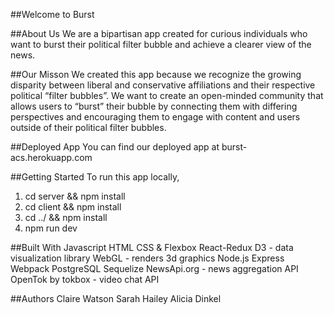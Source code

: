 ##Welcome to Burst

##About Us
We are a bipartisan app created for curious individuals who want to burst their political filter bubble and achieve a clearer view of the news.

##Our Misson
We created this app because we recognize the growing disparity between liberal and conservative affiliations and their respective political “filter bubbles”. We want to create an open-minded community that allows users to “burst” their bubble by connecting them with differing perspectives and encouraging them to engage with content and users outside of their political filter bubbles.

##Deployed App
You can find our deployed app at burst-acs.herokuapp.com

##Getting Started
To run this app locally, 
1. cd server && npm install
2. cd client && npm install
3. cd ../ && npm install
4. npm run dev

##Built With
Javascript
HTML
CSS & Flexbox
React-Redux
D3 - data visualization library
WebGL - renders 3d graphics
Node.js
Express
Webpack
PostgreSQL
Sequelize 
NewsApi.org - news aggregation API
OpenTok by tokbox - video chat API

##Authors
Claire Watson
Sarah Hailey
Alicia Dinkel


